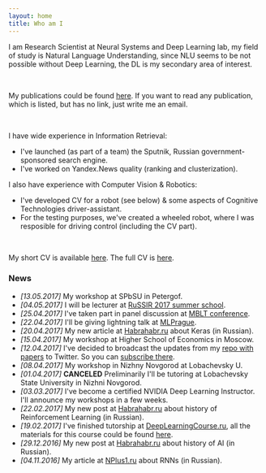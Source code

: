 ```yaml
---
layout: home
title: Who am I
---
```


I am Research Scientist at Neural Systems and Deep Learning lab, my field of study is Natural Language Understanding, since NLU seems to be not possible without Deep Learning, the DL is my secondary area of interest. 

<br />

My publications could be found [here](./publications.md). If you want to read any publication, which is listed, but has no link, just write me an email.

<br />

I have wide experience in Information Retrieval:
- I've launched (as part of a team) the Sputnik, Russian government-sponsored search engine.
- I've worked on Yandex.News quality (ranking and clusterization).

I also have experience with Computer Vision & Robotics:
- I've developed CV for a robot (see below) & some aspects of Cognitive Technologies driver-assistant.
- For the testing purposes, we've created a wheeled robot, where I was resposible for driving control (including the CV part).

<br />

My short CV is available [here](resume/one-page-cv.pdf). The full CV is [here](https://www.dropbox.com/s/ce0d73trfwtfc7h/academic_CV2.pdf?dl=1).

### News 
- *[13.05.2017]* My workshop at SPbSU in Petergof.
- *[04.05.2017]* I will be lecturer at [RuSSIR 2017 summer school](http://romip.ru/russir2017/). 
- *[25.04.2017]* I've taken part in panel discussion at [MBLT conference](https://mblt.ru).
- *[22.04.2017]* I'll be giving lightning talk at [MLPrague](http://mlprague.com).
- *[20.04.2017]* My new article at [Habrahabr.ru](https://habrahabr.ru/company/ods/blog/325432/) about Keras (in Russian).
- *[15.04.2017]* My workshop at Higher School of Economics in Moscow.
- *[12.04.2017]* I've decided to broadcast the updates from my [repo with papers](https://github.com/madrugado/deep-learning-nlp-rl-papers) to Twitter. So you can [subscribe there](https://twitter.com/madrugad0).
- *[08.04.2017]* My workshop in Nizhny Novgorod at Lobachevsky U.
- *[01.04.2017]* **CANCELED** Preliminarily I'll be tutoring at Lobachevsky State University in Nizhni Novgorod.
- *[03.03.2017]* I've become a certified NVIDIA Deep Learning Instructor. I'll announce my workshops in a few weeks.
- *[22.02.2017]* My new post at [Habrahabr.ru](https://habrahabr.ru/post/322404/) about history of Reinforcement Learning (in Russian).
- *[19.02.2017]* I've finished tutorship at [DeepLearningCourse.ru](http://DeepLearningCourse.ru), all the materials for this course could be found [here](https://github.com/DeepLearningCourse/DeepLearningCourse).
- *[29.12.2016]* My new post at [Habrahabr.ru](https://habrahabr.ru/company/mipt/blog/318758/) about history of AI (in Russian).
- *[04.11.2016]* My article at [NPlus1.ru](https://nplus1.ru/material/2016/11/04/recurrent-networks) about RNNs (in Russian).

